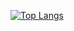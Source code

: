
[![Top Langs](https://github-readme-stats.vercel.app/api/top-langs/?username=subinsong01&langs_count=10&layout=compact&theme=dark)](https://github.com/subinsong01)﻿
